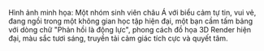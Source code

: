 Hình ảnh minh họa: Một nhóm sinh viên châu Á với biểu cảm tự tin, vui vẻ, đang ngồi trong một không gian học tập hiện đại, một bạn cầm tấm bảng với dòng chữ "Phản hồi là động lực", phong cách đồ họa 3D Render hiện đại, màu sắc tươi sáng, truyền tải cảm giác tích cực và quyết tâm.